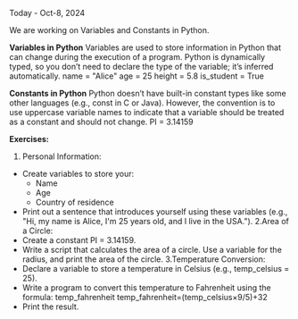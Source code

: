 Today - Oct-8, 2024

We are working on Variables and Constants in Python.

**Variables in Python**
Variables are used to store information in Python that can change during the execution of a program. Python is dynamically typed, so you don’t need to declare the type of the variable; it’s inferred automatically.
name = "Alice"
age = 25
height = 5.8
is_student = True


**Constants in Python**
Python doesn’t have built-in constant types like some other languages (e.g., const in C or Java). However, the convention is to use uppercase variable names to indicate that a variable should be treated as a constant and should not change.
PI = 3.14159


**Exercises:**

1. Personal Information:
* Create variables to store your:
    * Name
    * Age
    * Country of residence
* Print out a sentence that introduces yourself using these variables (e.g., "Hi, my name is Alice, I'm 25 years old, and I live in the USA.").
2.Area of a Circle:
* Create a constant PI = 3.14159.
* Write a script that calculates the area of a circle. Use a variable for the radius, and print the area of the circle.
3.Temperature Conversion:
* Declare a variable to store a temperature in Celsius (e.g., temp_celsius = 25).
* Write a program to convert this temperature to Fahrenheit using the formula: temp_fahrenheit temp_fahrenheit=(temp_celsius×9/5)+32
* Print the result.

